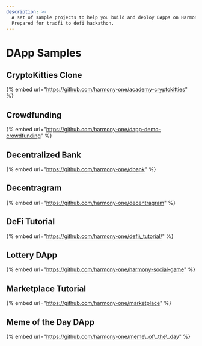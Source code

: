 ```yaml
---
description: >-
  A set of sample projects to help you build and deploy DApps on Harmony.
  Prepared for tradfi to defi hackathon.
---
```


# DApp Samples

## CryptoKitties Clone

{% embed url="https://github.com/harmony-one/academy-cryptokitties" %}

## Crowdfunding

{% embed url="https://github.com/harmony-one/dapp-demo-crowdfunding" %}

## Decentralized Bank

{% embed url="https://github.com/harmony-one/dbank" %}

## Decentragram

{% embed url="https://github.com/harmony-one/decentragram" %}

## DeFi Tutorial

{% embed url="https://github.com/harmony-one/defi\_tutorial/" %}

## Lottery DApp

{% embed url="https://github.com/harmony-one/harmony-social-game" %}

## Marketplace Tutorial

{% embed url="https://github.com/harmony-one/marketplace" %}

## Meme of the Day DApp

{% embed url="https://github.com/harmony-one/meme\_of\_the\_day" %}



